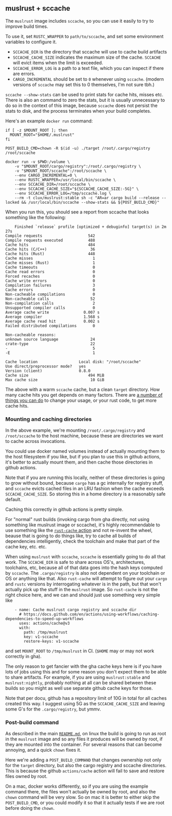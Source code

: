 ## muslrust + sccache

The `muslrust` image includes `sccache`, so you can use it easily to try to improve build times.

To use it, set `RUSTC_WRAPPER` to `path/to/sccache`, and set some environment variables to configure it.

* `SCCACHE_DIR` is the directory that sccache will use to cache build artifacts
* `SCCACHE_CACHE_SIZE` indicates the maximum size of the cache. `SCCACHE` will evict items when the limit is exceeded.
* `SCCACHE_ERROR_LOG` is a path to a text file, which you can inspect if there are errors.
* `CARGO_INCREMENTAL` should be set to `0` whenever using `sccache`. (modern versions of `sccache` may set this to 0 themselves, I'm not sure tbh.)

`sccache --show-stats` can be used to print stats for cache hits, misses etc. There is also an command to zero the stats,
but it is usually unnecessary to do so in the context of this image, because `sccache` does not persist the stats to disk,
and the process terminates when your build completes.

Here's an example `docker run` command:

```
if [ -z $MOUNT_ROOT ]; then
  MOUNT_ROOT="$HOME/.muslrust"
fi

POST_BUILD_CMD=chown -R $(id -u) ./target /root/.cargo/registry /root/sccache

docker run -v $PWD:/volume \
    -v "$MOUNT_ROOT/cargo/registry":/root/.cargo/registry \
    -v "$MOUNT_ROOT/sccache":/root/sccache \
    --env CARGO_INCREMENTAL=0 \
    --env RUSTC_WRAPPER=/usr/local/bin/sccache \
    --env SCCACHE_DIR=/root/sccache \
    --env SCCACHE_CACHE_SIZE="${SCCACHE_CACHE_SIZE:-5G}" \
    --env SCCACHE_ERROR_LOG=/tmp/sccache.log \
    --rm -t clux/muslrust:stable sh -c "AR=ar cargo build --release --locked && /usr/local/bin/sccache --show-stats && ${POST_BUILD_CMD}"
```

When you run this, you should see a report from sccache that looks something like the following:

```
    Finished `release` profile [optimized + debuginfo] target(s) in 2m 27s
Compile requests                    542
Compile requests executed           488
Cache hits                          484
Cache hits (C/C++)                   36
Cache hits (Rust)                   448
Cache misses                          1
Cache misses (Rust)                   1
Cache timeouts                        0
Cache read errors                     0
Forced recaches                       0
Cache write errors                    0
Compilation failures                  3
Cache errors                          0
Non-cacheable compilations            0
Non-cacheable calls                  52
Non-compilation calls                 2
Unsupported compiler calls            0
Average cache write               0.007 s
Average compiler                  1.568 s
Average cache read hit            0.002 s
Failed distributed compilations       0

Non-cacheable reasons:
unknown source language              24
crate-type                           22
-                                     5
-E                                    1

Cache location                  Local disk: "/root/sccache"
Use direct/preprocessor mode?   yes
Version (client)                0.8.0
Cache size                          494 MiB
Max cache size                       10 GiB
```

The above with a warm `sccache` cache, but a clean `target` directory. How many cache hits you get depends on many factors.
There are [a number of things you can do](https://github.com/mozilla/sccache?tab=readme-ov-file#known-caveats) to change your usage, or your rust code, to get more cache hits.

### Mounting and caching directories

In the above example, we're mounting `/root/.cargo/registry` and `/root/sccache` to the host machine, because these are directories we want to cache across invocations.

You could use docker named volumes instead of actually mounting them to the host filesystem if you like, but if you plan to use this in github actions,
it's better to actually mount them, and then cache those directories in github actions.

Note that if you are running this locally, neither of these directories is going to grow without bound, because `cargo` has a gc internally for registry stuff, and `sccache` evicts cached files
in an LRU fashion when the cache exceeds `SCCACHE_CACHE_SIZE`. So storing this in a home directory is a reasonably safe default.

Caching this correctly in github actions is pretty simple.

For "normal" rust builds (invoking cargo from gha directly, not using something like muslrust image or sccache), it's highly recommendable to use
something like the [`rust-cache` action](https://github.com/Swatinem/rust-cache) and not re-invent the wheel, beause that is going to do things like, try to cache all builds of dependencies intelligently,
check the toolchain and make that part of the cache key, etc. etc.

When using `muslrust` with `sccache`, `sccache` is essentially going to do all that work. The `SCCACHE_DIR` is safe to share across OS's, architectures, toolchains, etc, because all of that data goes
into the hash keys computed by `sccache`.
The `.cargo/registry` is also not dependent on your toolchain or OS or anything like that. Also `rust-cache` will attempt to figure out your `cargo` and `rustc` versions by interrogating whatever is in the path,
but that won't actually pick up the stuff in the `muslrust` image. So `rust-cache` is not the right choice here, and we can and should just use something very simple like

```
    - name: Cache muslrust cargo registry and sccache dir
      # https://docs.github.com/en/actions/using-workflows/caching-dependencies-to-speed-up-workflows
      uses: actions/cache@v3
      with:
        path: /tmp/muslrust
        key: v1-sccache
        restore-keys: v1-sccache
```

and set `MOUNT_ROOT` to `/tmp/muslrust` in CI. (`$HOME` may or may not work correctly in gha).

The only reason to get fancier with the gha cache keys here is if you have lots of jobs using this and for some reason you don't expect them to be able to share artifacts.
For example, if you are using `muslrust:stable` and `muslrust:nightly`, probably nothing at all can be shared between these builds so you might as well use separate github cache keys for those.

Note that per docu, github has a repository limit of 10G in total for all caches created this way. I suggest using 5G as the `SCCACHE_CACHE_SIZE` and leaving some G's for the `.cargo/registry`, but ymmv.

### Post-build command

As described in the main [`README.md`](./README.md), on linux the build is going to run as root in the `muslrust` image and so any files it produces will be owned by root, if they are mounted into the container.
For several reasons that can become annoying, and a quick `chown` fixes it.

Here we're adding a `POST_BUILD_COMMAND` that changes ownership not only for the `target` directory, but also the cargo registry and sccache directories. This is because the github `actions/cache` action will fail
to save and restore files owned by root.

On a mac, docker works differently, so if you are using the example command there, the files won't actually be owned by root, and also the `chown` command will be very slow. So on mac it is better to either skip
the `POST_BUILD_CMD`, or you could modify it so that it actually tests if we are root before doing the `chown`.
